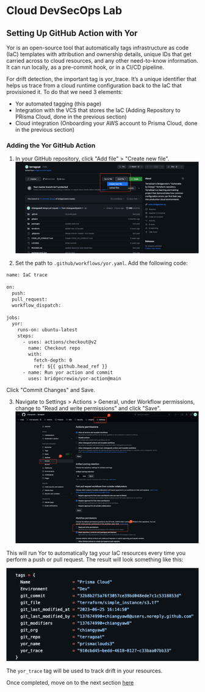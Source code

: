 # Cloud DevSecOps Lab
## Setting Up GitHub Action with Yor
Yor is an open-source tool that automatically tags infrastructure as code (IaC) templates with attribution and ownership details, unique IDs that get carried across to cloud resources, and any other need-to-know information. It can run locally, as a pre-commit hook, or in a CI/CD pipeline.

For drift detection, the important tag is yor_trace. It’s a unique identifier that helps us trace from a cloud runtime configuration back to the IaC that provisioned it. To do that we need 3 elements:
- Yor automated tagging (this page)
- Integration with the VCS that stores the IaC (Adding Repository to PRisma Cloud, done in the previous section)
- Cloud integration (Onboarding your AWS account to Prisma Cloud, done in the previous section)

### Adding the Yor GitHub Action
1. In your GitHub repository, click "Add file" > "Create new file". 
![alt text](/resources/github-create-action-1.png?raw=true)

2. Set the path to ```.github/workflows/yor.yaml```. Add the following code:
```
name: IaC trace

on:
  push:
  pull_request:
  workflow_dispatch:

jobs:
  yor:
    runs-on: ubuntu-latest
    steps:
      - uses: actions/checkout@v2
        name: Checkout repo
        with:
          fetch-depth: 0
          ref: ${{ github.head_ref }}
      - name: Run yor action and commit
        uses: bridgecrewio/yor-action@main
```
Click "Commit Changes" and Save. 

3. Navigate to Settings > Actions > General, under Workflow permissions, change to "Read and write permissions" and click "Save".
![alt text](/resources/github-actions-permission.png?raw=true)


This will run Yor to automatically tag your IaC resources every time you perform a push or pull request. The result will look something like this:

![alt text](/resources/github-yor-tags.png?raw=true)

The ```yor_trace``` tag will be used to track drift in your resources. 

Once completed, move on to the next section [here](/10-TestingPullRequest.md)